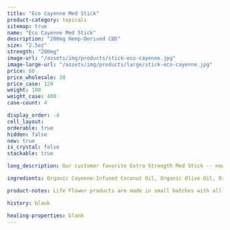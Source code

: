 ```yaml
---
title: "Eco Cayenne Med Stick"
product-category: topicals
sitemap: true
name: "Eco Cayenne Med Stick"
description: "200mg Hemp-Derived CBD"
size: "2.5oz"
strength: "200mg"
image-url: "/assets/img/products/stick-eco-cayenne.jpg"
image-large-url: "/assets/img/products/large/stick-eco-cayenne.jpg"
price: 60
price_wholesale: 30
price_case: 120
weight: 100
weight_case: 400
case-count: 4

display_order: -4
cell_layout:
orderable: true
hidden: false
new: true
is_crystal: false
stackable: true

long_description: Our customer favorite Extra Strength Med Stick -- now in an all new durable, eco-friendly, and 100% biodegradable cardboard container. All-organic ingredients sourced directly from nature to ease aches, pains, burns, and scars. Coconut oil and olive oil work by nourishing the skin while the anti-inflammatory properties of beeswax, shea butter, lavender and eucalyptus essential oils relieve the muscles.

ingredients: Organic Cayenne-Infused Coconut Oil, Organic Olive Oil, Organic Beeswax, Unrefined Fair-Trade Cocoa & Shea Butters, Organic Hemp-Derived Cannabidiol Isolate, Organic Sunflower Lecithin, Essential Oils of Lavender, Eucalyptus & Copaiba

product-notes: Life Flower products are made in small batches with all-natural and boutique ingredients. Orders are processed and ship within 14 business days. Please allow additional time for&nbsp;delivery.

history: blank

healing-properties: blank
---
```

